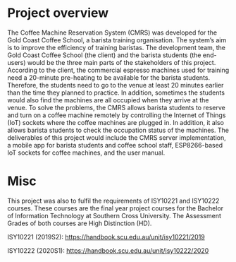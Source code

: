# Project overview
The Coffee Machine Reservation System (CMRS) was developed for the Gold Coast Coffee School, a barista training organisation. The system’s aim is to improve the efficiency of training baristas. The development team, the Gold Coast Coffee School (the client) and the barista students (the end-users) would be the three main parts of the stakeholders of this project.  According to the client, the commercial espresso machines used for training need a 20-minute pre-heating to be available for the barista students. Therefore, the students need to go to the venue at least 20 minutes earlier than the time they planned to practice. In addition, sometimes the students would also find the machines are all occupied when they arrive at the venue. To solve the problems, the CMRS allows barista students to reserve and turn on a coffee machine remotely by controlling the Internet of Things (IoT) sockets where the coffee machines are plugged in. In addition, it also allows barista students to check the occupation status of the machines. The deliverables of this project would include the CMRS server implementation, a mobile app for barista students and coffee school staff, ESP8266-based IoT sockets for coffee machines, and the user manual. 




# Misc
This project was also to fulfil the requirements of ISY10221 and ISY10222 courses. These courses are the final year project courses for the Bachelor of Information Technology at Southern Cross University. The Assessment Grades of both courses are High Distinction (HD).

ISY10221 (2019S2): https://handbook.scu.edu.au/unit/isy10221/2019

ISY10222 (2020S1): https://handbook.scu.edu.au/unit/isy10222/2020
